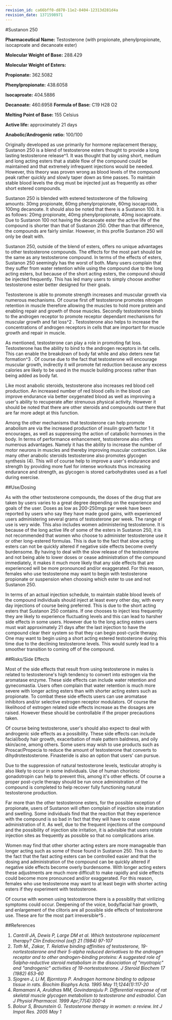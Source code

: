 ```yaml
---
revision_id: ca66bff0-d870-11e2-8404-12313d281d4a
revision_date: 1371598971
---
```


#Sustanon 250

**Pharmaceutical Name:** Testosterone (with propionate, phenylpropionate, isocaproate and decanoate ester)

**Molecular Weight of Base:** 288.429

**Molecular Weight of Esters:**

**Propionate:** 362.5082

**Phenylpropionate:** 438.6058

**Isocaproate:** 404.5886

**Decanoate:** 460.6958
**Formula of Base:** C19 H28 O2

**Melting Point of Base:** 155 Celsius

**Active life:** approximately 21 days

**Anabolic/Androgenic ratio:** 100/100

Originally developed as use primarily for hormone replacement therapy, Sustanon 250 is a blend of testosterone esters thought to provide a long lasting testosterone release^1. It was thought that by using short, medium and long acting esters that a stable flow of the compound could be maintained and that extremely infrequent injections would be needed. However, this theory was proven wrong as blood levels of the compound peak rather quickly and slowly taper down as time passes. To maintain stable blood levels the drug must be injected just as frequently as other short estered compounds.

Sustanon 250 is blended with estered testosterone of the following amounts: 30mg propionate, 60mg phenylpropionate, 60mg isocaproate, 100mg decanoate. It should also be noted that there is a Sustanon 100. It is as follows: 20mg propionate, 40mg phenylpropionate, 40mg isocaproate. Due to Sustanon 100 not having the decanoate ester the active life of the compound is shorter than that of Sustanon 250. Other than that difference, the compounds are fairly similar. However, in this profile Sustanon 250 will only be dealt with.

Sustanon 250, outside of the blend of esters, offers no unique advantages to other testosterone compounds. The effects for the most part should be the same as any testosterone compound. In terms of the effects of esters, Sustanon 250 seemingly has the worst of both. Many users complain that they suffer from water retention while using the compound due to the long acting esters, but because of the short acting esters, the compound should be injected frequently. This has led many users to simply choose another testosterone ester better designed for their goals.

Testosterone is able to promote strength increases and muscular growth via numerous mechanisms. Of course first off testosterone promotes nitrogen retention in muscle therefore allowing the muscles to hold more protein and enabling repair and growth of those muscles. Secondly testosterone binds to the androgen receptor to promote receptor dependant mechanisms for muscular growth and fat loss^2 . Testosterone also helps to increase the concentrations of androgen receptors in cells that are important for muscle growth and repair in muscle.

As mentioned, testosterone can play a role in promoting fat loss. Testosterone has the ability to bind to the androgen receptors in fat cells. This can enable the breakdown of body fat while and also deters new fat formation^3 . Of course due to the fact that testosterone will encourage muscular growth, indirectly it will promote fat reduction because any excess calories are likely to be used in the muscle building process rather than being added as body fat.

Like most anabolic steroids, testosterone also increases red blood cell production. An increased number of red blood cells in the blood can improve endurance via better oxygenated blood as well as improving a user's ability to recuperate after strenuous physical activity. However it should be noted that there are other steroids and compounds out there that are far more adept at this function.

Among the other mechanisms that testosterone can help promote anabolism are via the increased production of insulin growth factor 1 it encourages, as well as suppressing the action of catabolic hormones in the body. In terms of performance enhancement, testosterone also offers numerous advantages. Namely it has the ability to increase the number of motor neurons in muscles and thereby improving muscular contraction. Like many other anabolic steroids testosterone also promotes glycogen synthesis (4). This will of course help to improve a user's endurance and strength by providing more fuel for intense workouts thus increasing endurance and strength, as glycogen is stored carbohydrates used as a fuel during exercise.

##Use/Dosing

As with the other testosterone compounds, the doses of the drug that are taken by users varies to a great degree depending on the experience and goals of the user. Doses as low as 200-250mgs per week have been reported by users who say they have made good gains, with experienced users administering several grams of testosterone per week. The range of use is very wide. This also includes women administering testosterone. It is because of the long active life of some of the esters in Sustanon 250, it is not recommended that women who choose to administer testosterone use it or other long-estered formulas. This is due to the fact that slow acting esters can not be quickly altered if negative side effects become overly burdensome. By having to deal with the slow release of the testosterone and not being able to lower doses or cease administration of the compound immediately, it makes it much more likely that any side effects that are experienced will be more pronounced and/or exaggerated. For this reason, females who use testosterone may want to begin with testosterone propionate or suspension when choosing which ester to use and not Sustanon 250.

In terms of an actual injection schedule, to maintain stable blood levels of the compound individuals should inject at least every other day, with every day injections of course being preferred. This is due to the short acting esters that Sustanon 250 contains. If one chooses to inject less frequently they are likely to experience fluctuating levels and this can lead to harsher side effects in some users. However due to the long acting esters users must wait approximately 21 days after the last injection to have the compound clear their system so that they can begin post-cycle therapy. One may want to begin using a short acting estered testosterone during this time due to the declining testosterone levels. This would surely lead to a smoother transition to coming off of the compound. 

##Risks/Side Effects

Most of the side effects that result from using testosterone in males is related to testosterone's high tendency to convert into estrogen via the aromatase enzyme. These side effects can include water retention and gynecomastia. Users often complain that water retention is much more severe with longer acting esters than with shorter acting esters such as propionate. To combat these side effects users can use aromatase inhibitors and/or selective estrogen receptor modulators. Of course the likelihood of estrogen related side effects increase as the dosages are raised. However these should be controllable if the proper precautions taken.

Of course being testosterone, user's should also expect to deal with androgenic side effects as a possibility. These side effects can include facial/body hair growth, exacerbation of male pattern baldness, and oily skin/acne, among others. Some users may wish to use products such as Proscar/Propecia to reduce the amount of testosterone that converts to dihydrotestosterone. Finasteride is also an option that users' can pursue.

Due to the suppression of natural testosterone levels, testicular atrophy is also likely to occur in some individuals. Use of human chorionic gonadotropin can help to prevent this, among it's other effects. Of course a proper post-cycle therapy should be run once administration of the compound is completed to help recover fully functioning natural testosterone production.

Far more than the other testosterone esters, for the possible exception of propionate, users of Sustanon will often complain of injection site irratation and swelling. Some individuals find that the reaction that they experience with the compound is so bad in fact that they will have to cease administration of it. As well, due to the frequent injections of the compound and the possibility of injection site irritation, it is advisible that users rotate injection sites as frequently as possible so that no complications arise.

Women may find that other shorter acting esters are more manageable than longer acting such as some of those found in Sustanon 250. This is due to the fact that the fast acting esters can be controlled easier and that the dosing and administration of the compound can be quickly altered if negative side effects become overly burdensome. With longer acting esters these adjustments are much more difficult to make rapidly and side effects could become more pronounced and/or exaggerated. For this reason, females who use testosterone may want to at least begin with shorter acting esters if they experiment with testosterone.

Of course with women using testosterone there is a possiblity that virilizing symptoms could occur. Deepening of the voice, body/facial hair growth, and enlargement of the clitoris are all possible side effects of testosterone use. These are for the most part irreversible^5 . 

##References

1. *Cantrill JA, Dewis P, Large DM et al. Which testosterone replacement therapy? Clin Endocrinol (oxf) 21 (1984) 97-107*
2. *Toth M., Zakar, T. Relative binding affinities of testosterone, 19-nortestosterone and their 5-alpha reduced derivatives to the androgen receptor and to other androgen-binding proteins: A suggested role of 5alpha-reductive steroid metabolism in the dissociation of "myotropic" and "androgenic" activities of 19-nortestosterone. J Steroid Biochem 17 (1982) 653-60*
3. *Sjogren J, Li M, Bjorntorp P. Androgen hormone binding to adipose tissue in rats. Biochim Biophys Acta. 1995 May 11;1244(1):117-20*
4. *Ramamani A, Aruldhas MM, Govindarajulu P. Differential response of rat skeletal muscle glycogen metabolism to testosterone and estradiol. Can J Physiol Pharmacol. 1999 Apr;77(4):300-4*
5. *Bolour S, Braunstein G. Testosterone therapy in women: a review. Int J Impot Res. 2005 May 1*